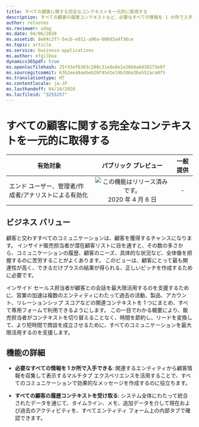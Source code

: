 ```yaml
---
title: すべての顧客に関する完全なコンテキストを一元的に取得する
description: すべての顧客の履歴コンテキストなど、必要なすべての情報を 1 か所で入手できます。
author: relnotes
ms.reviewer: udag
ms.date: 04/06/2020
ms.assetid: 8e04c2f7-5ecb-e911-a96a-000d3a4f36ce
ms.topic: article
ms.service: business-applications
ms.author: efgilboa
dynamics365pdf: true
ms.openlocfilehash: 25f43ef6303c280c31e8e8e1e28b6a6d38273e0f
ms.sourcegitcommit: 63b2eea9aebeb28f4541e14b396a3be552aca0f5
ms.translationtype: HT
ms.contentlocale: ja-JP
ms.lasthandoff: 04/10/2020
ms.locfileid: "3255257"
---
```

# <a name="gain-full-context-on-every-customer-in-one-place"></a>すべての顧客に関する完全なコンテキストを一元的に取得する


| 有効対象    |  パブリック プレビュー | 一般提供 | 
| ---------- | :----------: |:----------: |
|エンド ユーザー、管理者/作成者/アナリストによる有効化|![この機能はリリース済みです。](/dynamics365-release-plan/media/green-checkmark.png "この機能はリリース済みです。") 2020 年 4 月 6 日| -|


## <a name="business-value"></a>ビジネス バリュー
<!-- bv start -->
顧客と交わすすべてのコミュニケーションは、顧客を獲得するチャンスになります。 インサイド販売担当者が潜在顧客リストに目を通すと、その数の多さから、コミュニケーションの履歴、顧客のニーズ、具体的な状況など、全体像を把握するのに苦労することがよくあります。 このビューは、顧客にとって最も関連性が高く、できるだけプラスの結果が得られる、正しいピッチを作成するために必要です。 

インサイド セールス担当者が顧客との会話を最大限活用するのを支援するために、営業の加速は複数のエンティティにわたって過去の活動、製品、アカウント、リレーションシップ スコアなどの関連コンテキストを 1 つにまとめ、すべて専用フォームで利用できるようにします。 この一目でわかる概要により、販売担当者がコンテキストを切り替えることなく、時間を節約し、リードを変換して、より短時間で商談を成立させるために、すべてのコミュニケーションを最大限活用するのを支援します。
<!-- bv end -->



## <a name="feature-details"></a>機能の詳細
<!--feature detail start -->
- **必要なすべての情報を 1 か所で入手できる**: 関連するエンティティから顧客情報を収集して表示するマルチタブ エクスペリエンスを活用することで、すべてのコミュニケーションで効果的なメッセージを作成するのに役立ちます。

- **すべての顧客の履歴コンテキストを受け取る**: システム全体にわたって統合されたデータを通じて、タイムライン、メモ、追加データを介して現在および過去のアクティビティを、すべてエンティティ フォーム上の内部タブで確認できます。
<!--feature detail end -->

<!--note from editor: this image needs to be edited down to show more focus. A full screenshot is too busy and does not yield a positive user experience. ![Form](media/work-queue-form.png "Form")-->
<!-- Picture 1 -->








